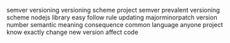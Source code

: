 semver versioning versioning scheme project semver prevalent versioning scheme nodejs library easy follow rule updating majorminorpatch version number semantic meaning consequence common language anyone project know exactly change new version affect code